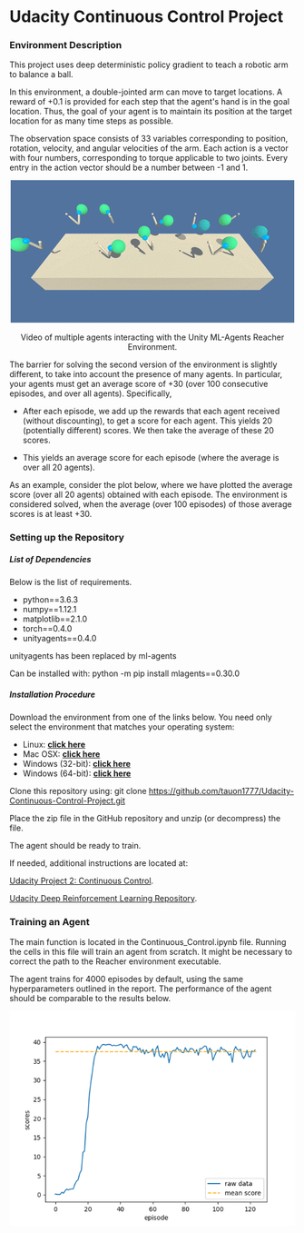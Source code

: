 # Udacity Continuous Control Project

### Environment Description

This project uses deep deterministic policy gradient to teach a robotic arm to balance a ball.

In this environment, a double-jointed arm can move to target locations. A reward of +0.1 is provided for each step that the agent's hand is in the goal location. Thus, the goal of your agent is to maintain its position at the target location for as many time steps as possible.

The observation space consists of 33 variables corresponding to position, rotation, velocity, and angular velocities of the arm. Each action is a vector with four numbers, corresponding to torque applicable to two joints. Every entry in the action vector should be a number between -1 and 1.

<p align="center">
  <img src="./assets/reacher.gif" />
</p>

<p align="center">
Video of multiple agents interacting with the Unity ML-Agents Reacher Environment.
</p>

The barrier for solving the second version of the environment is slightly different, to take into account the presence of many agents. In particular, your agents must get an average score of +30 (over 100 consecutive episodes, and over all agents). Specifically,

- After each episode, we add up the rewards that each agent received (without discounting), to get a score for each agent. This yields 20 (potentially different) scores. We then take the average of these 20 scores.

- This yields an average score for each episode (where the average is over all 20 agents).

As an example, consider the plot below, where we have plotted the average score (over all 20 agents) obtained with each episode. The environment is considered solved, when the average (over 100 episodes) of those average scores is at least +30.

### Setting up the Repository

##### List of Dependencies

Below is the list of requirements.
<ul>
<li> python==3.6.3 </li>
<li> numpy==1.12.1 </li>
<li> matplotlib==2.1.0 </li>
<li> torch==0.4.0 </li>
<li> unityagents==0.4.0 </li>
</ul>

unityagents has been replaced by ml-agents

Can be installed with:
python -m pip install mlagents==0.30.0

##### Installation Procedure
Download the environment from one of the links below. You need only select the environment that matches your operating system:

- Linux: **[click here](https://s3-us-west-1.amazonaws.com/udacity-drlnd/P2/Reacher/Reacher_Linux.zip)**
- Mac OSX: **[click here](https://s3-us-west-1.amazonaws.com/udacity-drlnd/P2/Reacher/Reacher.app.zip)**
- Windows (32-bit): **[click here](https://s3-us-west-1.amazonaws.com/udacity-drlnd/P2/Reacher/Reacher_Windows_x86.zip)**
- Windows (64-bit): **[click here](https://s3-us-west-1.amazonaws.com/udacity-drlnd/P2/Reacher/Reacher_Windows_x86_64.zip)**

Clone this repository using: git clone https://github.com/tauon1777/Udacity-Continuous-Control-Project.git

Place the zip file in the GitHub repository and unzip (or decompress) the file.

The agent should be ready to train.

If needed, additional instructions are located at:

[Udacity Project 2: Continuous Control](https://github.com/udacity/deep-reinforcement-learning/tree/master/p2_continuous-control).

[Udacity Deep Reinforcement Learning Repository](https://github.com/udacity/deep-reinforcement-learning#dependencies).

### Training an Agent

The main function is located in the Continuous_Control.ipynb file. Running the cells in this file will train an agent from scratch. It might be necessary to correct the path to the Reacher environment executable.

The agent trains for 4000 episodes by default, using the same hyperparameters outlined in the report. The performance of the agent should be comparable to the results below.

<p align="center">
  <img src="./assets/DDPG_scores.png" width="600"/>
</p>

